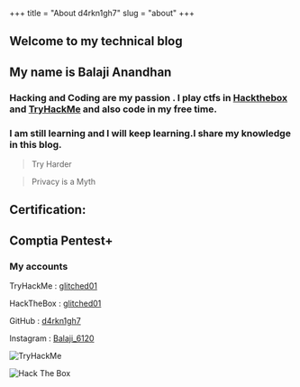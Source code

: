 +++
title = "About d4rkn1gh7"
slug = "about"
+++

## __Welcome to my technical blog__

## My name is Balaji Anandhan

### Hacking and Coding are my passion . I play ctfs in [Hackthebox](https://www.hackthebox.eu/) and [TryHackMe](https://tryhackme.com/) and also code in my free time.

### I am still learning and I will keep learning.I share my knowledge in this blog.

>Try Harder

>Privacy is a Myth 



## Certification:
## __Comptia Pentest+__

<div data-iframe-width="150" data-iframe-height="270" data-share-badge-id="597558bf-5de0-4725-914a-5a49034e9873" data-share-badge-host="https://www.youracclaim.com"></div><script type="text/javascript" async src="//cdn.youracclaim.com/assets/utilities/embed.js"></script>



### My accounts

TryHackMe : [glitched01](https://tryhackme.com/p/glitched01)

HackTheBox : [glitched01](https://www.hackthebox.eu/home/users/profile/325785)

GitHub : [d4rkn1gh7](https://github.com/d4rkn1gh7/)

Instagram : [Balaji_6120](https://www.instagram.com/_balaji_6120/)


![TryHackMe](https://tryhackme-badges.s3.amazonaws.com/glitched01.png)

![Hack The Box](http://www.hackthebox.eu/badge/image/325785)

